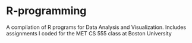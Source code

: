 # R-programming
A compilation of R programs for Data Analysis and Visualization.
Includes assignments I coded for the MET CS 555 class at Boston University
